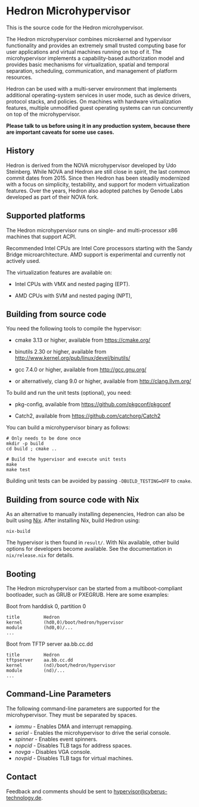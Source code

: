 Hedron Microhypervisor
======================

This is the source code for the Hedron microhypervisor.

The Hedron microhypervisor combines microkernel and hypervisor functionality
and provides an extremely small trusted computing base for user applications
and virtual machines running on top of it. The microhypervisor implements a
capability-based authorization model and provides basic mechanisms for
virtualization, spatial and temporal separation, scheduling, communication,
and management of platform resources.

Hedron can be used with a multi-server environment that implements additional
operating-system services in user mode, such as device drivers, protocol
stacks, and policies. On machines with hardware virtualization features,
multiple unmodified guest operating systems can run concurrently on top of
the microhypervisor.

**Please talk to us before using it in any production system, because
there are important caveats for some use cases.**

History
-------

Hedron is derived from the NOVA microhypervisor developed by Udo
Steinberg. While NOVA and Hedron are still close in spirit, the last
common commit dates from 2015. Since then Hedron has been steadily
modernized with a focus on simplicity, testability, and support for
modern virtualization features. Over the years, Hedron also adopted
patches by Genode Labs developed as part of their NOVA fork.

Supported platforms
-------------------

The Hedron microhypervisor runs on single- and multi-processor x86 machines
that support ACPI.

Recommended Intel CPUs are Intel Core processors starting with the
Sandy Bridge microarchitecture. AMD support is experimental and
currently not actively used.

The virtualization features are available on:

- Intel CPUs with VMX and nested paging (EPT).

- AMD CPUs with SVM and nested paging (NPT),


Building from source code
-------------------------

You need the following tools to compile the hypervisor:

- cmake 3.13 or higher,
  available from https://cmake.org/

- binutils 2.30 or higher,
  available from http://www.kernel.org/pub/linux/devel/binutils/

- gcc 7.4.0 or higher, available from http://gcc.gnu.org/

- or alternatively, clang 9.0 or higher, available from http://clang.llvm.org/

To build and run the unit tests (optional), you need:

- pkg-config, available from https://github.com/pkgconf/pkgconf

- Catch2, available from https://github.com/catchorg/Catch2

You can build a microhypervisor binary as follows:

    # Only needs to be done once
    mkdir -p build
    cd build ; cmake ..
    
    # Build the hypervisor and execute unit tests
    make
    make test

Building unit tests can be avoided by passing `-DBUILD_TESTING=OFF` to
`cmake`.


Building from source code with Nix
----------------------------------

As an alternative to manually installing depenencies, Hedron can also be
built using [Nix](https://nixos.org/nix/). After installing Nix, build
Hedron using:

    nix-build

The hypervisor is then found in `result/`. With Nix available, other
build options for developers become available. See the documentation
in `nix/release.nix` for details.


Booting
-------

The Hedron microhypervisor can be started from a multiboot-compliant
bootloader, such as GRUB or PXEGRUB. Here are some examples:

Boot from harddisk 0, partition 0

    title         Hedron
    kernel        (hd0,0)/boot/hedron/hypervisor
    module        (hd0,0)/...
    ...

Boot from TFTP server aa.bb.cc.dd

    title         Hedron
    tftpserver    aa.bb.cc.dd
    kernel        (nd)/boot/hedron/hypervisor
    module        (nd)/...
    ...


Command-Line Parameters
-----------------------

The following command-line parameters are supported for the microhypervisor.
They must be separated by spaces.

- *iommu*	- Enables DMA and interrupt remapping.
- *serial*	- Enables the microhypervisor to drive the serial console.
- *spinner*	- Enables event spinners.
- *nopcid*	- Disables TLB tags for address spaces.
- *novga*  	- Disables VGA console.
- *novpid* 	- Disables TLB tags for virtual machines.


Contact
-------

Feedback and comments should be sent to hypervisor@cyberus-technology.de.
